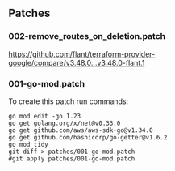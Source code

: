 ## Patches

### 002-remove_routes_on_deletion.patch

https://github.com/flant/terraform-provider-google/compare/v3.48.0...v3.48.0-flant.1

### 001-go-mod.patch

To create this patch run commands:

```shell
go mod edit -go 1.23
go get golang.org/x/net@v0.33.0
go get github.com/aws/aws-sdk-go@v1.34.0
go get github.com/hashicorp/go-getter@v1.6.2
go mod tidy
git diff > patches/001-go-mod.patch
#git apply patches/001-go-mod.patch
```
